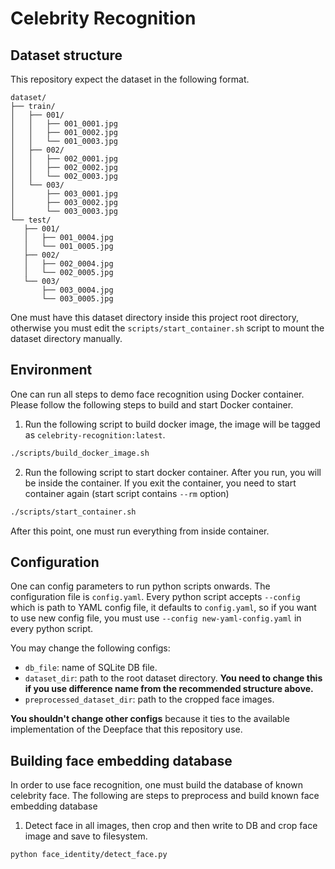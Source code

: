 # Celebrity Recognition

## Dataset structure
This repository expect the dataset in the following format.
```
dataset/
├── train/
│   ├── 001/
│   │   ├── 001_0001.jpg
│   │   ├── 001_0002.jpg
│   │   └── 001_0003.jpg
│   ├── 002/
│   │   ├── 002_0001.jpg
│   │   ├── 002_0002.jpg
│   │   └── 002_0003.jpg
│   └── 003/
│       ├── 003_0001.jpg
│       ├── 003_0002.jpg
│       └── 003_0003.jpg
└── test/
   ├── 001/
   │   ├── 001_0004.jpg
   │   └── 001_0005.jpg
   ├── 002/
   │   ├── 002_0004.jpg
   │   └── 002_0005.jpg
   └── 003/
       ├── 003_0004.jpg
       └── 003_0005.jpg
```
One must have this dataset directory inside this project root directory, otherwise you must edit the `scripts/start_container.sh` script to mount the dataset directory manually.

## Environment
One can run all steps to demo face recognition using Docker container. Please follow the following steps to build and start Docker container.
1. Run the following script to build docker image, the image will be tagged as `celebrity-recognition:latest`.
```bash
./scripts/build_docker_image.sh
```
2. Run the following script to start docker container. After you run, you will be inside the container. If you exit the container, you need to start container again (start script contains `--rm` option)
```bash
./scripts/start_container.sh
```
After this point, one must run everything from inside container.

## Configuration
One can config parameters to run python scripts onwards. The configuration file is `config.yaml`. Every python script accepts `--config` which is path to YAML config file, it defaults to `config.yaml`, so if you want to use new config file, you must use `--config new-yaml-config.yaml` in every python script.

You may change the following configs:
- `db_file`: name of SQLite DB file.
- `dataset_dir`: path to the root dataset directory. **You need to change this if you use difference name from the recommended structure above.**
- `preprocessed_dataset_dir`: path to the cropped face images.

**You shouldn't change other configs** because it ties to the available implementation of the Deepface that this repository use.

## Building face embedding database
In order to use face recognition, one must build the database of known celebrity face. The following are steps to preprocess and build known face embedding database
1. Detect face in all images, then crop and then write to DB and crop face image and save to filesystem.
```
python face_identity/detect_face.py
```
